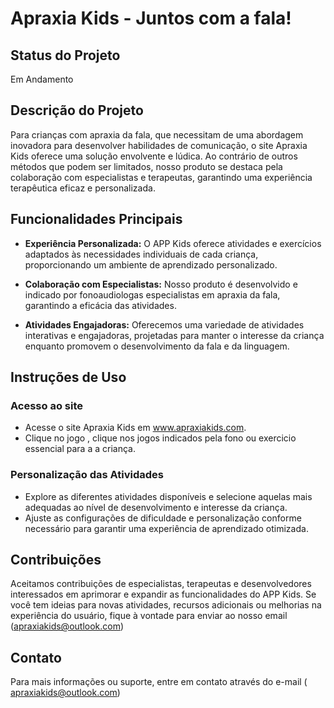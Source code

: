 # Apraxia Kids - Juntos com a fala!

## Status do Projeto
Em Andamento

## Descrição do Projeto
Para crianças com apraxia da fala, que necessitam de uma abordagem inovadora para desenvolver habilidades de comunicação, o site Apraxia Kids oferece uma solução envolvente e lúdica. Ao contrário de outros métodos que podem ser limitados, nosso produto se destaca pela colaboração com especialistas e terapeutas, garantindo uma experiência terapêutica eficaz e personalizada.

## Funcionalidades Principais

- **Experiência Personalizada:** O APP Kids oferece atividades e exercícios adaptados às necessidades individuais de cada criança, proporcionando um ambiente de aprendizado personalizado.
  
- **Colaboração com Especialistas:** Nosso produto é desenvolvido e indicado por fonoaudiologas especialistas em apraxia da fala, garantindo a eficácia das atividades.
    
- **Atividades Engajadoras:** Oferecemos uma variedade de atividades interativas e engajadoras, projetadas para manter o interesse da criança enquanto promovem o desenvolvimento da fala e da linguagem.

## Instruções de Uso

### Acesso ao site
- Acesse o site Apraxia Kids em www.apraxiakids.com.
- Clique no jogo , clique nos jogos indicados pela fono ou exercicio essencial para a a criança.

### Personalização das Atividades
- Explore as diferentes atividades disponíveis e selecione aquelas mais adequadas ao nível de desenvolvimento e interesse da criança.
- Ajuste as configurações de dificuldade e personalização conforme necessário para garantir uma experiência de aprendizado otimizada.


## Contribuições
Aceitamos contribuições de especialistas, terapeutas e desenvolvedores interessados em aprimorar e expandir as funcionalidades do APP Kids. Se você tem ideias para novas atividades, recursos adicionais ou melhorias na experiência do usuário, fique à vontade para enviar ao nosso email (apraxiakids@outlook.com)

## Contato
Para mais informações ou suporte, entre em contato através do e-mail ( apraxiakids@outlook.com)

